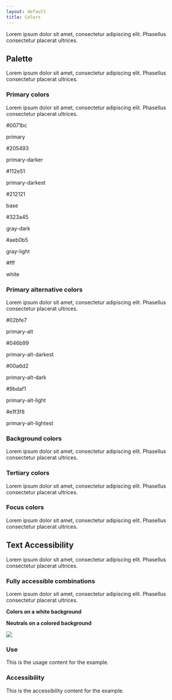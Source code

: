```yaml
---
layout: default
title: Colors
---
```


<div class="preview">
  
  <p>Lorem ipsum dolor sit amet, consectetur adipiscing elit. Phasellus consectetur placerat ultrices.</p>

  <h2>Palette</h2>

  <p>Lorem ipsum dolor sit amet, consectetur adipiscing elit. Phasellus consectetur placerat ultrices.</p>

  <h3>Primary colors</h2>
  
  <p>Lorem ipsum dolor sit amet, consectetur adipiscing elit. Phasellus consectetur placerat ultrices.</p>

  <div class="usa-grid usa-color-row usa-primary-color-section">
    <div class="usa-usfwds-color-square usa-usfwds-color-primary usa-width-one-fourth">
      <div class="usa-usfwds-color-inner-content">
        <p class="usa-usfwds-color-hex">#0071bc</p>
        <p class="usa-usfwds-color-name">primary</p>
      </div>
    </div>
    <div class="usa-usfwds-color-square usa-usfwds-color-primary-darker usa-width-one-fourth">
      <div class="usa-usfwds-color-inner-content">
        <p class="usa-usfwds-color-hex">#205493</p>
        <p class="usa-usfwds-color-name">primary-darker</p>
      </div>
    </div>
    <div class="usa-usfwds-color-square usa-usfwds-color-primary-darkest usa-width-one-fourth">
      <div class="usa-usfwds-color-inner-content">
        <p class="usa-usfwds-color-hex">#112e51</p>
        <p class="usa-usfwds-color-name">primary-darkest</p>
      </div>
    </div>
    <div class="usa-usfwds-color-square usa-usfwds-color-base usa-width-one-fourth usa-end-row">
      <div class="usa-usfwds-color-inner-content">
        <p class="usa-usfwds-color-hex">#212121</p>
        <p class="usa-usfwds-color-name">base</p>
      </div>
    </div>
  </div>

  <div class="usa-grid usa-color-row usa-primary-color-section">
    <div class="usa-usfwds-color-square usa-usfwds-color-gray-dark usa-width-one-fourth">
      <div class="usa-usfwds-color-inner-content">
        <p class="usa-usfwds-color-hex">#323a45</p>
        <p class="usa-usfwds-color-name">gray-dark</p>
      </div>
    </div>
    <div class="usa-usfwds-color-square usa-usfwds-color-gray-light usa-width-one-fourth">
      <div class="usa-usfwds-color-inner-content">
        <p class="usa-usfwds-color-hex">#aeb0b5</p>
        <p class="usa-usfwds-color-name">gray-light</p>
      </div>
    </div>
    <div class="usa-usfwds-color-square usa-usfwds-color-white usa-width-one-fourth">
      <div class="usa-usfwds-color-inner-content">
        <p class="usa-usfwds-color-hex">#fff</p>
        <p class="usa-usfwds-color-name">white</p>
      </div>
    </div>
  </div>

  <h3>Primary alternative colors</h2>
  
  <p>Lorem ipsum dolor sit amet, consectetur adipiscing elit. Phasellus consectetur placerat ultrices.</p>

  <div class="usa-grid usa-color-row">
    <div class="usa-width-one-fourth">
      <div class="usa-usfwds-color-short usa-usfwds-color-primary-alt">
      </div>
        <p class="usa-usfwds-color-hex">#02bfe7</p>
        <p class="usa-usfwds-color-name">primary-alt</p>
    </div>
    <div class="usa-width-one-sixth">
      <div class="usa-usfwds-color-short usa-usfwds-color-primary-alt-darkest">
      </div>
        <p class="usa-usfwds-color-hex">#046b99</p>
        <p class="usa-usfwds-color-name">primary-alt-darkest</p>
    </div>
    <div class="usa-width-one-sixth">
      <div class="usa-usfwds-color-short usa-usfwds-color-primary-alt-dark">
      </div>
        <p class="usa-usfwds-color-hex">#00a6d2</p>
        <p class="usa-usfwds-color-name">primary-alt-dark</p>
    </div>
    <div class="usa-width-one-sixth">
      <div class="usa-usfwds-color-short usa-usfwds-color-primary-alt-light">
      </div>
        <p class="usa-usfwds-color-hex">#9bdaf1</p>
        <p class="usa-usfwds-color-name">primary-alt-light</p>
    </div>
    <div class="usa-width-one-sixth usa-end-row">
      <div class="usa-usfwds-color-short usa-usfwds-color-primary-alt-lightest">
      </div>
        <p class="usa-usfwds-color-hex">#e1f3f8</p>
        <p class="usa-usfwds-color-name">primary-alt-lightest</p>
    </div>
  </div>

  <h3>Background colors</h2>
  
  <p>Lorem ipsum dolor sit amet, consectetur adipiscing elit. Phasellus consectetur placerat ultrices.</p>

  <h3>Tertiary colors</h2>
  
  <p>Lorem ipsum dolor sit amet, consectetur adipiscing elit. Phasellus consectetur placerat ultrices.</p>

  <h3>Focus colors</h2>
  
  <p>Lorem ipsum dolor sit amet, consectetur adipiscing elit. Phasellus consectetur placerat ultrices.</p>

  <h2>Text Accessibility</h2>

  <p>Lorem ipsum dolor sit amet, consectetur adipiscing elit. Phasellus consectetur placerat ultrices.</p>

  <h3>Fully accessible combinations</h2>
  
  <p>Lorem ipsum dolor sit amet, consectetur adipiscing elit. Phasellus consectetur placerat ultrices.</p>

  <p><b>Colors on a white background</b></p>

  <p><b>Neutrals on a colored background</b></p>

  <img src="{{ site.baseurl }}/assets/img/static/Colors_UI_v1.png">
</div>

<div class="usa-grid">
  <div class="usa-width-one-half">
    <h3>Use</h3>
    <p>This is the usage content for the example.</p>
  </div>
  <div class="usa-width-one-half">
    <h3>Accessibility</h3>
    <p>This is the accessibility content for the example.</p>
  </div>  
</div>